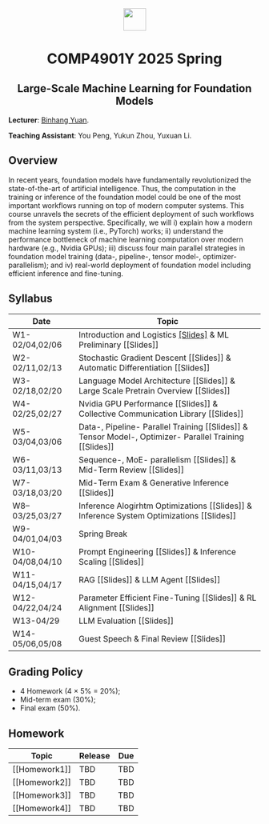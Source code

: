 <div style="text-align:center">
<a href="https://hkust.edu.hk/"><img src="https://hkust.edu.hk/sites/default/files/images/UST_L3.svg" height="45"></a>


# COMP4901Y 2025 Spring

</div>

<h2 style="text-align: center;"> Large-Scale Machine Learning for Foundation Models </h2>

**Lecturer**: [Binhang Yuan](https://binhangyuan.github.io/site/). 

**Teaching Assistant**: You Peng, Yukun Zhou, Yuxuan Li.


## Overview

In recent years, foundation models have fundamentally revolutionized the state-of-the-art of artificial intelligence. Thus, the computation in the training or inference of the foundation model could be one of the most important workflows running on top of modern computer systems. This course unravels the secrets of the efficient deployment of such workflows from the system perspective. Specifically, we will i) explain how a modern machine learning system (i.e., PyTorch) works; ii) understand the performance bottleneck of machine learning computation over modern hardware (e.g., Nvidia GPUs); iii) discuss four main parallel strategies in foundation model training (data-, pipeline-, tensor model-, optimizer- parallelism); and iv) real-world deployment of foundation model including efficient inference and fine-tuning. 




## Syllabus 

| Date | Topic |
|-----|------|
|W1-02/04,02/06 | Introduction and Logistics [[Slides]]()  &  ML Preliminary [[Slides]] |
|W2-02/11,02/13 | Stochastic Gradient Descent [[Slides]] & Automatic Differentiation [[Slides]]|
|W3-02/18,02/20 | Language Model Architecture [[Slides]] & Large Scale Pretrain Overview [[Slides]] |
|W4-02/25,02/27 | Nvidia GPU Performance [[Slides]] & Collective Communication Library [[Slides]] |
|W5-03/04,03/06 | Data-, Pipeline- Parallel Training [[Slides]] & Tensor Model-, Optimizer- Parallel Training [[Slides]] |
|W6-03/11,03/13 | Sequence-, MoE- parallelism [[Slides]] & Mid-Term Review [[Slides]] |
|W7-03/18,03/20 | Mid-Term Exam & Generative Inference [[Slides]] |
|W8–03/25,03/27 | Inference Alogirhtm Optimizations [[Slides]] & Inference System Optimizations [[Slides]]|
|W9-04/01,04/03 | Spring Break |
|W10-04/08,04/10 | Prompt Engineering [[Slides]] & Inference Scaling [[Slides]] |
|W11-04/15,04/17 | RAG [[Slides]] &  LLM Agent [[Slides]] |
|W12-04/22,04/24 | Parameter Efficient Fine-Tuning [[Slides]] & RL Alignment [[Slides]] |
|W13-04/29        | LLM Evaluation [[Slides]] |
|W14-05/06,05/08 | Guest Speech & Final Review [[Slides]]|


## Grading Policy
- 4 Homework (4 $\times$ 5% $=$ 20%);
- Mid-term exam (30%);
- Final exam (50%).

## Homework 
| Topic | Release |   Due   |
|-------|---------|---------|
|[[Homework1]]|TBD| TBD|
|[[Homework2]]|TBD| TBD|
|[[Homework3]]|TBD| TBD|
|[[Homework4]]|TBD| TBD|



